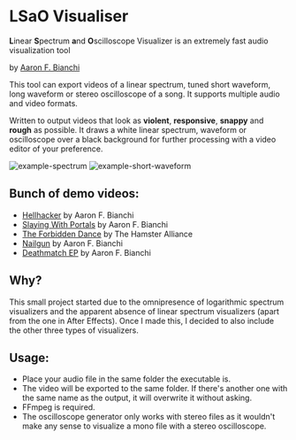 # LSaO Visualiser
**L**inear **S**pectrum **a**nd **O**scilloscope Visualizer is an extremely fast audio visualization tool

by [Aaron F. Bianchi](mailto:aaronf.bianchi@gmail.com) 

This tool can export videos of a linear spectrum, tuned short waveform, long waveform or stereo oscilloscope of a song.  It supports multiple audio and video formats.

Written to output videos that look as **violent**, **responsive**, **snappy** and **rough** as possible. It draws a white linear spectrum, waveform or oscilloscope over a black background for further processing with a video editor of your preference.

![example-spectrum](https://github.com/aaronfbianchi/LSaO/blob/main/img/example-spectrum.gif "example-spectrum")
![example-short-waveform](https://github.com/aaronfbianchi/LSaO/blob/main/img/example-short-waveform.gif "example-short-waveform")

Bunch of demo videos:
---------------------
* [Hellhacker](https://www.youtube.com/watch?v=upkUpTIws48) by Aaron F. Bianchi
* [Slaying With Portals](https://www.youtube.com/watch?v=IIGqghktYas) by Aaron F. Bianchi
* [The Forbidden Dance](https://www.youtube.com/watch?v=qKTOINiTxGw) by The Hamster Alliance
* [Nailgun](https://www.youtube.com/watch?v=buWPKEcAkw8) by Aaron F. Bianchi
* [Deathmatch EP](https://www.youtube.com/watch?v=_H94n6kc204) by Aaron F. Bianchi

Why?
---------------------
This small project started due to the omnipresence of logarithmic spectrum visualizers and the apparent absence of linear spectrum visualizers (apart from the one in After Effects). Once I made this, I decided to also include the other three types of visualizers.

Usage:
---------------------
* Place your audio file in the same folder the executable is.
* The video will be exported to the same folder. If there's another one with the same name as the output, it will overwrite it without asking.
* FFmpeg is required.
* The oscilloscope generator only works with stereo files as it wouldn't make any sense to visualize a mono file with a stereo oscilloscope.
